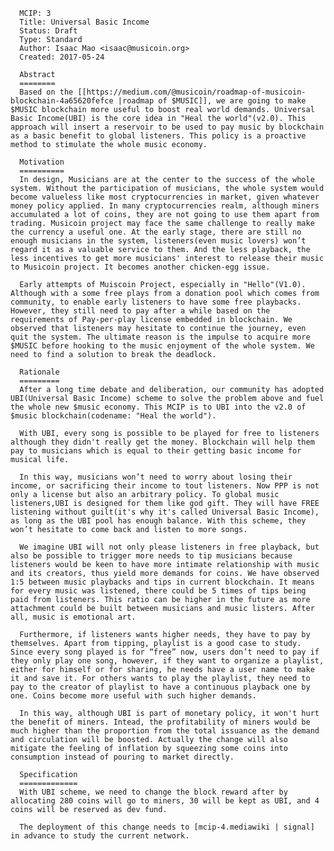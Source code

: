       MCIP: 3
      Title: Universal Basic Income
      Status: Draft
      Type: Standard
      Author: Isaac Mao <isaac@musicoin.org>
      Created: 2017-05-24

      Abstract
      ========
      Based on the [[https://medium.com/@musicoin/roadmap-of-musicoin-blockchain-4a65620fefce |roadmap of $MUSIC]], we are going to make $MUSIC blockchain more useful to boost real world demands. Universal Basic Income(UBI) is the core idea in "Heal the world"(v2.0). This approach will insert a reservoir to be used to pay music by blockchain as a basic benefit to global listeners. This policy is a proactive method to stimulate the whole music economy.  

      Motivation
      ==========
      In design, Musicians are at the center to the success of the whole system. Without the participation of musicians, the whole system would become valueless like most cryptocurrencies in market, given whatever money policy applied. In many cryptocurrencies realm, although miners accumulated a lot of coins, they are not going to use them apart from trading. Musicoin project may face the same challenge to really make the currency a useful one. At the early stage, there are still no enough musicians in the system, listeners(even music lovers) won’t regard it as a valuable service to them. And the less playback, the less incentives to get more musicians' interest to release their music to Musicoin project. It becomes another chicken-egg issue.

      Early attempts of Muiscoin Project, especially in "Hello"(V1.0). Although with a some free plays from a donation pool which comes from community, to enable early listeners to have some free playbacks. However, they still need to pay after a while based on the requirements of Pay-per-play license embedded in blockchain. We observed that listeners may hesitate to continue the journey, even quit the system. The ultimate reason is the impulse to acquire more $MUSIC before hooking to the music enjoyment of the whole system. We need to find a solution to break the deadlock.

      Rationale
      =========
      After a long time debate and deliberation, our community has adopted UBI(Universal Basic Income) scheme to solve the problem above and fuel the whole new $music economy. This MCIP is to UBI into the v2.0 of $music blockchain(codename: "Heal the world").

      With UBI, every song is possible to be played for free to listeners although they didn't really get the money. Blockchain will help them pay to musicians which is equal to their getting basic income for musical life.

      In this way, musicians won’t need to worry about losing their income, or sacrificing their income to tout listeners. Now PPP is not only a license but also an arbitrary policy. To global music listeners,UBI is designed for them like god gift. They will have FREE listening without guilt(it's why it's called Universal Basic Income), as long as the UBI pool has enough balance. With this scheme, they won’t hesitate to come back and listen to more songs.

      We imagine UBI will not only please listeners in free playback, but also be possible to trigger more needs to tip musicians because listeners would be keen to have more intimate relationship with music and its creators, thus yield more demands for coins. We have observed 1:5 between music playbacks and tips in current blockchain. It means for every music was listened, there could be 5 times of tips being paid from listeners. This ratio can be higher in the future as more attachment could be built between musicians and music listers. After all, music is emotional art.

      Furthermore, if listeners wants higher needs, they have to pay by themselves. Apart from tipping, playlist is a good case to study. Since every song played is for “free” now, users don’t need to pay if they only play one song, however, if they want to organize a playlist, either for himself or for sharing, he needs have a user name to make it and save it. For others wants to play the playlist, they need to pay to the creator of playlist to have a continuous playback one by one. Coins become more useful with such higher demands.

      In this way, although UBI is part of monetary policy, it won't hurt the benefit of miners. Intead, the profitability of miners would be much higher than the proportion from the total issuance as the demand and circulation will be boosted. Actually the change will also mitigate the feeling of inflation by squeezing some coins into consumption instead of pouring to market directly.  

      Specification
      =============
      With UBI scheme, we need to change the block reward after by allocating 280 coins will go to miners, 30 will be kept as UBI, and 4 coins will be reserved as dev fund.

      The deployment of this change needs to [mcip-4.mediawiki | signal] in advance to study the current network.

